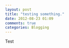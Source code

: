 ```yaml
---
layout: post
title: "testing something."
date: 2012-08-23 01:09
comments: true
categories: Blogging
---
```


Test
